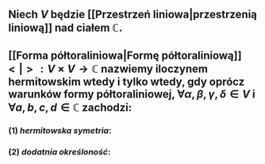 ## Niech $V$ będzie [[Przestrzeń liniowa|przestrzenią liniową]] nad ciałem $\mathbb{C}$.
## [[Forma półtoraliniowa|Formę półtoraliniową]] $<|>: V \times V \rightarrow \mathbb{C}$ nazwiemy **iloczynem hermitowskim** wtedy i tylko wtedy, gdy oprócz warunków formy półtoraliniowej, $\forall \alpha,\beta,\gamma,\delta \in V$ i  $\forall a,b,c,d \in \mathbb{C}$ zachodzi:
### (1) *hermitowska symetria*:
### (2) *dodatnia określoność*: